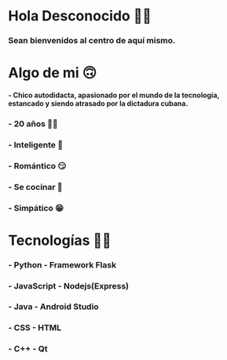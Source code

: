# Hola Desconocido 👋🏻
### Sean bienvenidos al centro de aquí mismo.

# Algo de mi 🙃

#### - Chico autodidacta, apasionado por el mundo de la tecnología, estancado y siendo atrasado por la dictadura cubana.
### - 20 años 👴🏻
### - Inteligente 🧠
### - Romántico 😏
### - Se cocinar 🍳
### - Simpático 😁

# Tecnologías 👨‍💻
### - Python - Framework Flask
### - JavaScript - Nodejs(Express)
### - Java - Android Studio
### - CSS - HTML
### - C++ - Qt